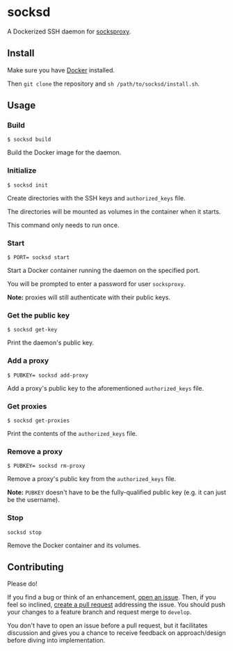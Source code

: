 # socksd

A Dockerized SSH daemon for [socksproxy](https://github.com/zbo14/socksproxy).

## Install

Make sure you have [Docker](https://docs.docker.com/install/) installed.

Then `git clone` the repository and `sh /path/to/socksd/install.sh`.

## Usage

### Build

`$ socksd build`

Build the Docker image for the daemon.

### Initialize

`$ socksd init`

Create directories with the SSH keys and `authorized_keys` file.

The directories will be mounted as volumes in the container when it starts.

This command only needs to run once.

### Start

`$ PORT= socksd start`

Start a Docker container running the daemon on the specified port.

You will be prompted to enter a password for user `socksproxy`.

**Note:** proxies will still authenticate with their public keys.

### Get the public key

`$ socksd get-key`

Print the daemon's public key.

### Add a proxy

`$ PUBKEY= socksd add-proxy`

Add a proxy's public key to the aforementioned `authorized_keys` file.

### Get proxies

`$ socksd get-proxies`

Print the contents of the `authorized_keys` file.

### Remove a proxy

`$ PUBKEY= socksd rm-proxy`

Remove a proxy's public key from the `authorized_keys` file.

**Note:** `PUBKEY` doesn't have to be the fully-qualified public key (e.g. it can just be the username).

### Stop

`socksd stop`

Remove the Docker container and its volumes.

## Contributing

Please do!

If you find a bug or think of an enhancement, [open an issue](https://github.com/zbo14/socksd/issues/new). Then, if you feel so inclined, [create a pull request](https://github.com/zbo14/socksd/compare/develop...) addressing the issue. You should push your changes to a feature branch and request merge to `develop`.

You don't have to open an issue before a pull request, but it facilitates discussion and gives you a chance to receive feedback on approach/design before diving into implementation.
